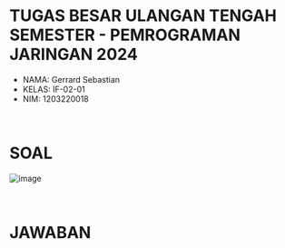 # TUGAS BESAR ULANGAN TENGAH SEMESTER - PEMROGRAMAN JARINGAN 2024
- NAMA: Gerrard Sebastian
- KELAS: IF-02-01
- NIM: 1203220018

<br>

# SOAL
![image](https://github.com/gerrardgs/Python-Heritage/assets/114888829/33032c93-3cee-4882-9286-3038d47270bd)

<br>

# JAWABAN
